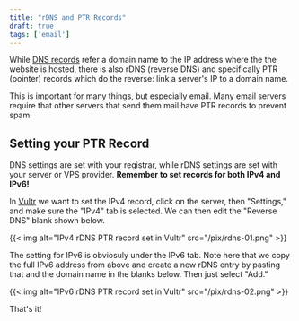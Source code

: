 ```yaml
---
title: "rDNS and PTR Records"
draft: true
tags: ['email']
---
```

While [DNS records](dns.html) refer a domain name to the IP address
where the the website is hosted, there is also rDNS (reverse DNS) and
specifically PTR (pointer) records which do the reverse: link a
server\'s IP to a domain name.

This is important for many things, but especially email. Many email
servers require that other servers that send them mail have PTR records
to prevent spam.

## Setting your PTR Record

DNS settings are set with your registrar, while rDNS settings are set
with your server or VPS provider. **Remember to set records for both
IPv4 and IPv6!**

In [Vultr](https://www.vultr.com/?ref=8384069-6G) we want to set the
IPv4 record, click on the server, then \"Settings,\" and make sure the
\"IPv4\" tab is selected. We can then edit the \"Reverse DNS\" blank
shown below.

{{< img alt="IPv4 rDNS PTR record set in Vultr" src="/pix/rdns-01.png" >}}

The setting for IPv6 is obviosuly under the IPv6 tab. Note here that we
copy the full IPv6 address from above and create a new rDNS entry by
pasting that and the domain name in the blanks below. Then just select
\"Add.\"

{{< img alt="IPv6 rDNS PTR record set in Vultr" src="/pix/rdns-02.png" >}}

That\'s it!
